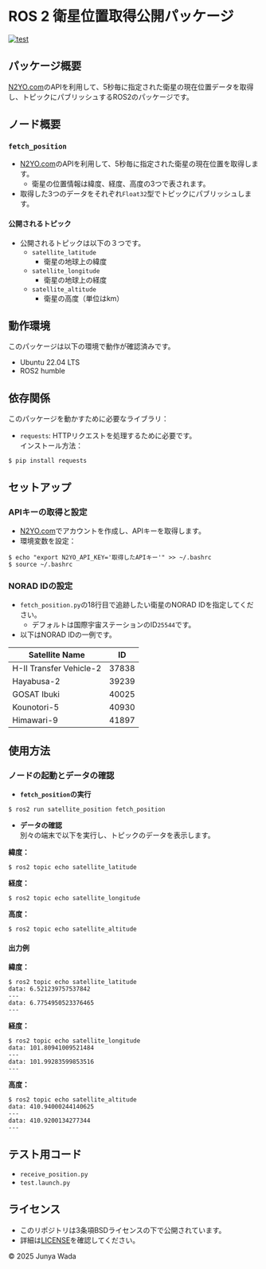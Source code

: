 # ROS 2 衛星位置取得公開パッケージ
[![test](https://github.com/JEISU20xx/satellite_position/actions/workflows/test.yml/badge.svg)](https://github.com/JEISU20xx/satellite_position/actions/workflows/test.yml)  
## パッケージ概要
[N2YO.com](https://www.n2yo.com/)のAPIを利用して、5秒毎に指定された衛星の現在位置データを取得し、トピックにパブリッシュするROS2のパッケージです。
## ノード概要
### `fetch_position`
- [N2YO.com](https://www.n2yo.com/)のAPIを利用して、5秒毎に指定された衛星の現在位置を取得します。
  - 衛星の位置情報は緯度、経度、高度の3つで表されます。 
- 取得した3つのデータをそれぞれ`Float32`型でトピックにパブリッシュします。
#### 公開されるトピック
- 公開されるトピックは以下の３つです。
  - `satellite_latitude`
    - 衛星の地球上の緯度
  - `satellite_longitude`
    - 衛星の地球上の経度
  - `satellite_altitude`
    - 衛星の高度（単位はkm）


## 動作環境
このパッケージは以下の環境で動作が確認済みです。
- Ubuntu 22.04 LTS
- ROS2 humble
## 依存関係
このパッケージを動かすために必要なライブラリ：
- `requests`: HTTPリクエストを処理するために必要です。  
インストール方法：
```
$ pip install requests
```
## セットアップ
### APIキーの取得と設定
- [N2YO.com](https://www.n2yo.com/)でアカウントを作成し、APIキーを取得します。
- 環境変数を設定：
```
$ echo "export N2YO_API_KEY='取得したAPIキー'" >> ~/.bashrc
$ source ~/.bashrc
```
### NORAD IDの設定
- `fetch_position.py`の18行目で追跡したい衛星のNORAD IDを指定してください。
  - デフォルトは国際宇宙ステーションのID`25544`です。  
- 以下はNORAD IDの一例です。

| Satellite Name          | ID |
|-------------------------|---------|
| H-II Transfer Vehicle-2 | 37838    |
| Hayabusa-2              | 39239    |
| GOSAT Ibuki             | 40025    |
| Kounotori-5             | 40930    |
| Himawari-9              | 41897    |

## 使用方法
### ノードの起動とデータの確認
- **`fetch_position`の実行**  
```
$ ros2 run satellite_position fetch_position
```
- **データの確認**  
別々の端末で以下を実行し、トピックのデータを表示します。
  
**緯度：**
```
$ ros2 topic echo satellite_latitude
```
**経度：**
```
$ ros2 topic echo satellite_longitude
```
**高度：**
```
$ ros2 topic echo satellite_altitude
```
#### 出力例
**緯度：**
```
$ ros2 topic echo satellite_latitude
data: 6.521239757537842
---
data: 6.7754950523376465
---
```
**経度：**
```
$ ros2 topic echo satellite_longitude
data: 101.80941009521484
---
data: 101.99283599853516
---
```
**高度：**
```
$ ros2 topic echo satellite_altitude
data: 410.94000244140625
---
data: 410.9200134277344
---
```
## テスト用コード
- `receive_position.py`
- `test.launch.py`
## ライセンス
- このリポジトリは3条項BSDライセンスの下で公開されています。
- 詳細は[LICENSE](https://github.com/JEISU20xx/satellite_position/blob/master/LICENSE)を確認してください。  
  
© 2025 Junya Wada
